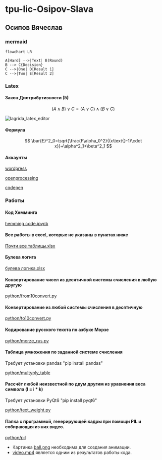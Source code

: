 # tpu-lic-Osipov-Slava
## Осипов Вячеслав

### mermaid
```mermaid
flowchart LR

A[Hard] -->|Text| B(Round)
B --> C{Decision}
C -->|One| D[Result 1]
C -->|Two| E[Result 2]
```

### Latex

#### Закон Дистрибутивности (5)
$$ (A \wedge B)\vee C = (A \vee C)\wedge(B\vee C) $$

![lagrida_latex_editor](https://user-images.githubusercontent.com/88902225/198812972-19670010-2712-4d4f-a392-623fbfef5c0e.png)

#### Формула
$$ \bar{E}^2_0=\sqrt{\frac{F\alpha_0^2}{(x\text{}-1)\cdot x}}+\alpha^2_1+\beta^2_1 $$

#### Аккаунты
[wordpress](https://nightskumbry.wordpress.com/)

[openprocessing](https://openprocessing.org/user/344087)

[codepen](https://codepen.io/NightSkumbry/pen/YzLmOGW)

### Работы
#### Код Хемминга
[hemming code.ipynb](https://github.com/NightSkymbry/tpu-lic-Osipov-Slava/blob/main/hemming%20code.ipynb)

#### Все работы в excel, которые не указаны в пунктах ниже
[Почти все таблицы.xlsx](https://github.com/NightSkymbry/tpu-lic-Osipov-Slava/blob/main/%D0%9F%D0%BE%D1%87%D1%82%D0%B8%20%D0%B2%D1%81%D0%B5%20%D1%82%D0%B0%D0%B1%D0%BB%D0%B8%D1%86%D1%8B.xlsx)

#### Булева логига
[булева логика.xlsx](https://github.com/NightSkymbry/tpu-lic-Osipov-Slava/blob/main/%D0%B1%D1%83%D0%BB%D0%B5%D0%B2%D0%B0%20%D0%BB%D0%BE%D0%B3%D0%B8%D0%BA%D0%B0.xlsx)

#### Конвертирование чисел из десятичной системы счисления в любую другую
[python/from10convert.py](https://github.com/NightSkymbry/tpu-lic-Osipov-Slava/blob/main/python/from10convert.py)

#### Конвертирование из любой системы счисления в десятичную
[python/to10convert.py](https://github.com/NightSkymbry/tpu-lic-Osipov-Slava/blob/main/python/to10convert.py)

#### Кодирование русского текста по азбуке Морзе
[python/morze_rus.py](https://github.com/NightSkymbry/tpu-lic-Osipov-Slava/blob/main/python/morze_rus.py)

#### Таблица умножения по заданной системе счисления
Требует установки pandas "pip install pandas"

[python/multyply_table](https://github.com/NightSkymbry/tpu-lic-Osipov-Slava/blob/main/python/multyply_table.py)

#### Рассчёт любой неизвестной по двум другим из уравнения веса символа (I = i * k)
Требует установки PyQt6 "pip install pyqt6"

[python/text_weight.py](https://github.com/NightSkymbry/tpu-lic-Osipov-Slava/blob/main/python/text_weight.py)

#### Папка с программой, генерирующей кадры при помощи PIL и собирающая из них видео.
[python/pil](https://github.com/NightSkymbry/tpu-lic-Osipov-Slava/blob/main/python/pil)
- Картинка [ball.png](https://github.com/NightSkymbry/tpu-lic-Osipov-Slava/blob/main/python/pil/ball.png) необходима для создания анимации.
- [video.mp4](https://github.com/NightSkymbry/tpu-lic-Osipov-Slava/blob/main/python/pil/video.mp4) является одним из результатов работы кода.
